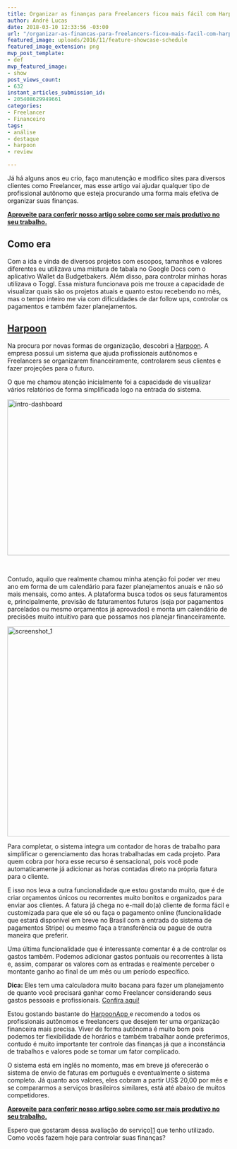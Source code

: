 ```yaml
---
title: Organizar as finanças para Freelancers ficou mais fácil com Harpoon
author: André Lucas
date: 2018-03-10 12:33:56 -03:00
url: "/organizar-as-financas-para-freelancers-ficou-mais-facil-com-harpoon/"
featured_image: uploads/2016/11/feature-showcase-schedule
featured_image_extension: png
mvp_post_template:
- def
mvp_featured_image:
- show
post_views_count:
- 632
instant_articles_submission_id:
- 205408629949661
categories:
- Freelancer
- Financeiro
tags:
- análise
- destaque
- harpoon
- review

---
```

Já há alguns anos eu crio, faço manutenção e modifico sites para diversos clientes como Freelancer, mas esse artigo vai ajudar qualquer tipo de profissional autônomo que esteja procurando uma forma mais efetiva de organizar suas finanças.

<a href="https://andrelug.com/8-dicas-para-ser-mais-produtivo/" target="_blank" rel="noopener"><strong>Aproveite para conferir nosso artigo sobre como ser mais produtivo no seu trabalho.</strong></a>

## Como era

Com a ida e vinda de diversos projetos com escopos, tamanhos e valores diferentes eu utilizava uma mistura de tabala no Google Docs com o aplicativo Wallet da Budgetbakers. Além disso, para controlar minhas horas utilizava o Toggl. Essa mistura funcionava pois me trouxe a capacidade de visualizar quais são os projetos atuais e quanto estou recebendo no mês, mas o tempo inteiro me via com dificuldades de dar follow ups, controlar os pagamentos e também fazer planejamentos.

## [Harpoon](http://bit.ly/harpoonApp)

Na procura por novas formas de organização, descobri a [Harpoon](http://bit.ly/harpoonApp). A empresa possui um sistema que ajuda profissionais autônomos e Freelancers se organizarem financeiramente, controlarem seus clientes e fazer projeções para o futuro.

O que me chamou atenção inicialmente foi a capacidade de visualizar vários relatórios de forma simplificada logo na entrada do sistema.

<img class="size-full wp-image-131 aligncenter" src="/images/uploads/2016/11/intro-dashboard.png" alt="intro-dashboard" width="949" height="353" srcset="/images/uploads/2016/11/intro-dashboard.png 949w, /images/uploads/2016/11/intro-dashboard-300x112.png 300w, /images/uploads/2016/11/intro-dashboard-768x286.png 768w" sizes="(max-width: 949px) 100vw, 949px" />

 

Contudo, aquilo que realmente chamou minha atenção foi poder ver meu ano em forma de um calendário para fazer planejamentos anuais e não só mais mensais, como antes. A plataforma busca todos os seus faturamentos e, principalmente, previsão de faturamentos futuros (seja por pagamentos parcelados ou mesmo orçamentos já aprovados) e monta um calendário de precisões muito intuitivo para que possamos nos planejar financeiramente.

<img class="size-full wp-image-132 aligncenter" src="/images/uploads/2016/11/Screenshot_1.jpg" alt="screenshot_1" width="1203" height="475" srcset="/images/uploads/2016/11/Screenshot_1.jpg 1203w, /images/uploads/2016/11/Screenshot_1-300x118.jpg 300w, /images/uploads/2016/11/Screenshot_1-768x303.jpg 768w, /images/uploads/2016/11/Screenshot_1-1024x404.jpg 1024w" sizes="(max-width: 1203px) 100vw, 1203px" />

Para completar, o sistema integra um contador de horas de trabalho para simplificar o gerenciamento das horas trabalhadas em cada projeto. Para quem cobra por hora esse recurso é sensacional, pois você pode automaticamente já adicionar as horas contadas direto na própria fatura para o cliente.

E isso nos leva a outra funcionalidade que estou gostando muito, que é de criar orçamentos únicos ou recorrentes muito bonitos e organizados para enviar aos clientes. A fatura já chega no e-mail do(a) cliente de forma fácil e customizada para que ele só ou faça o pagamento online (funcionalidade que estará disponível em breve no Brasil com a entrada do sistema de pagamentos Stripe) ou mesmo faça a transferência ou pague de outra maneira que preferir.

Uma última funcionalidade que é interessante comentar é a de controlar os gastos também. Podemos adicionar gastos pontuais ou recorrentes à lista e, assim, comparar os valores com as entradas e realmente perceber o montante ganho ao final de um mês ou um período específico.

**Dica:** Eles tem uma calculadora muito bacana para fazer um planejamento de quanto você precisará ganhar como Freelancer considerando seus gastos pessoais e profissionais. [Confira aqui!](https://harpoonapp.com/tools/goal-calculator)

Estou gostando bastante do [HarpoonApp ](http://bit.ly/harpoonApp)e recomendo a todos os profissionais autônomos e freelancers que desejem ter uma organização financeira mais precisa. Viver de forma autônoma é muito bom pois podemos ter flexibilidade de horários e também trabalhar aonde preferimos, contudo é muito importante ter controle das finanças já que a inconstância de trabalhos e valores pode se tornar um fator complicado.

O sistema está em inglês no momento, mas em breve já oferecerão o sistema de envio de faturas em português e eventualmente o sistema completo. Já quanto aos valores, eles cobram a partir US$ 20,00 por mês e se compararmos a serviços brasileiros similares, está até abaixo de muitos competidores.

<a href="https://andrelug.com/8-dicas-para-ser-mais-produtivo/" target="_blank" rel="noopener"><strong>Aproveite para conferir nosso artigo sobre como ser mais produtivo no seu trabalho.</strong></a>

Espero que gostaram dessa avaliação do serviço\][1](http://bit.ly/harpoonApp) que tenho utilizado. Como vocês fazem hoje para controlar suas finanças?